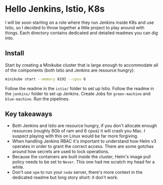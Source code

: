 # Hello Jenkins, Istio, K8s

I will be soon starting on a role where they run Jenkins inside K8s and use
Istio, so I decided to throw together a little project to play around with
things. Each directory contains dedicated and detailed readmes you can dig
into.

## Install

Start by creating a Minikube cluster that is large enough to accommodate all of
the components (both Istio and Jenkins are resource hungry):

```sh
minikube start --memory 8192 --cpus 6
```

Follow the readme in the `istio/` folder to set up Istio.
Follow the readme in the `jenkins/` folder to set up Jenkins.
Create Jobs for `green-machine` and `blue-machine`.
Run the pipelines.

## Key takeaways

- Both Jenkins and Istio are resource hungry, if you don't allocate enough
  resources (roughly 8Gb of ram and 6 cpus) it will crash you Mac. I suspect
  playing with this on Linux would be far more forgiving.
- When handling Jenkins RBAC it's important to understand how Helm v3 operates
  in order to grant the correct access. There are some gotchas around how
  secrets are used to lock operations.
- Because the containers are built inside the cluster, Helm's image pull policy
  needs to be set to `Never`. This one had me scratch my head for a while.
- Don't use `npm` to run your `node` server, there's more context in the
  dedicated readme but long story short: it don't work.
